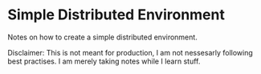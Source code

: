 # Simple Distributed Environment
Notes on how to create a simple distributed environment.

Disclaimer: This is not meant for production, I am not nessesarly following best practises. I am merely taking notes while I learn stuff.
